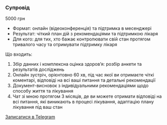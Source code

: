 ### Супровід

<div class="price-badge" aria-label="Вартість супроводу">5000 грн</div>


- Формат: онлайн (відеоконференція) та підтримка в месенджері
- Результат: чіткий план дій з рекомендаціями та підтримкою лікаря
- Для кого: для тих, хто бажає контролювати свій стан протягом тривалого часу та отримувати підтримку лікаря


Що входить:

1. Збір данних і комплексна оцінка здоровʼя: розбір анкети та результатів досліджень
1. Онлайн зустріч, орієнтовно 60 хв, під час якої ви отримаєте чіткі коментарі, відповіді на всі ваші питання та детальні рекомендації
1. Документ-висновок з індивідуальними рекомендаціями щодо способу життя та лікування
1. Чат зі мною протягом 3 місяців, де ви можете отримати відповіді на всі питання, які виникають в процесі лікування, адаптацію плану лікування під ваш стан


[Записатися в Telegram](https://t.me/maria_tymochko)


